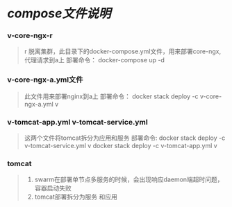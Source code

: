 # ***compose文件说明***

### v-core-ngx-r
> r 脱离集群，此目录下的docker-compose.yml文件，用来部署core-ngx,代理请求到a上
> 部署命令： docker-compose  up -d

### v-core-ngx-a.yml文件
> 此文件用来部署nginx到a上
> 部署命令： docker stack deploy -c v-core-ngx-a.yml  v

### v-tomcat-app.yml v-tomcat-service.yml
> 这两个文件将tomcat拆分为应用和服务
> 部署命令: 
>   docker stack deploy -c v-tomcat-service.yml v
>   docker stack deploy -c v-tomcat-app.yml  v


### tomcat
> 1. swarm在部署单节点多服务的时候，会出现响应daemon端超时问题，容器启动失败
> 2. tomcat部署拆分为服务 和应用